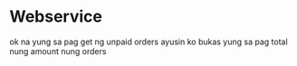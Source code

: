 # Webservice
ok na yung sa pag get ng unpaid orders
ayusin ko bukas yung sa pag total nung amount nung orders
